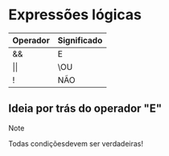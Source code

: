 # Expressões lógicas
| Operador  | Significado |
| ------------- | ------------- |
| &&  | E  |
|  \|\| | \OU  |
|  !  | NÃO  |

## Ideia por trás do operador "E"
> [!NOTE]
> Todas condiçõesdevem ser verdadeiras!
